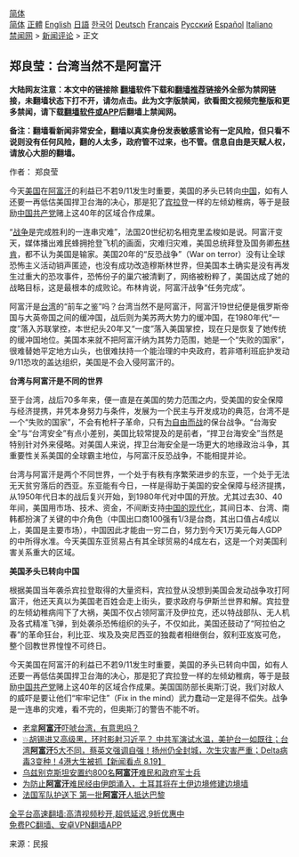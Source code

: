  <!-- 面包屑导航 --> <div class="breadcrumb"><!-- GTranslate: https://gtranslate.io/ -->  <div class="switcher notranslate">  <div class="selected">  <a href="#" onclick="return false;"> 简体</a>  </div>  <div class="option">  <a href="https://www.bannedbook.org" onclick="doGTranslate('zh-CN|zh-CN');jQuery('div.switcher div.selected a').html(jQuery(this).html());return false;" title="简体中文" class="nturl selected"> 简体</a>  <a href="https://www.bannedbook.org/zh-tw/" onclick="doGTranslate('zh-CN|zh-TW');jQuery('div.switcher div.selected a').html(jQuery(this).html());return false;" title="繁體中文" class="nturl"> 正體</a>  <a href="https://www.bannedbook.org/en/" onclick="doGTranslate('zh-CN|en');jQuery('div.switcher div.selected a').html(jQuery(this).html());return false;" title="English" class="nturl"> English</a>  <a href="https://www.bannedbook.org/ja/" onclick="doGTranslate('zh-CN|ja');jQuery('div.switcher div.selected a').html(jQuery(this).html());return false;" title="日本語" class="nturl"> 日語</a>  <a href="https://www.bannedbook.org/ko/" onclick="doGTranslate('zh-CN|ko');jQuery('div.switcher div.selected a').html(jQuery(this).html());return false;" title="한국어" class="nturl"> 한국어</a>  <a href="https://www.bannedbook.org/de/" onclick="doGTranslate('zh-CN|de');jQuery('div.switcher div.selected a').html(jQuery(this).html());return false;" title="Deutsch" class="nturl"> Deutsch</a>  <a href="https://www.bannedbook.org/fr/" onclick="doGTranslate('zh-CN|fr');jQuery('div.switcher div.selected a').html(jQuery(this).html());return false;" title="Français" class="nturl"> Français</a>  <a href="https://www.bannedbook.org/ru/" onclick="doGTranslate('zh-CN|ru');jQuery('div.switcher div.selected a').html(jQuery(this).html());return false;" title="Русский" class="nturl"> Русский</a>  <a href="https://www.bannedbook.org/es/" onclick="doGTranslate('zh-CN|es');jQuery('div.switcher div.selected a').html(jQuery(this).html());return false;" title="Español" class="nturl"> Español</a>  <a href="https://www.bannedbook.org/it/" onclick="doGTranslate('zh-CN|it');jQuery('div.switcher div.selected a').html(jQuery(this).html());return false;" title="Italiano" class="nturl"> Italiano</a>  </div>  </div>      <div class='breadcrumb-sub'><!-- Breadcrumb NavXT 6.3.0 --> <a href="https://www.bannedbook.org/" class="home">禁闻网</a> &gt; <a href="https://www.bannedbook.org/bnews/comments/" class="category">新闻评论</a> &gt; 正文</div></div><h2>郑良莹：台湾当然不是阿富汗</h2> <p class="notice"><b>大陆网友注意：本文中的链接除 <a href="https://github.com/bannedbook/fanqiang" >翻墙</a>软件下载和<a href="https://github.com/killgcd/justmysocks/blob/master/README.md">翻墙推荐</a>链接外全部为禁网链接，未翻墙状态下打不开，请勿点击。此为文字版禁闻，欲看图文视频完整版和更多禁闻，请下载<a href="https://github.com/bannedbook/fanqiang">翻墙软件或APP</a>后翻墙上禁闻网。</p><p>备注：翻墙看新闻非常安全，翻墙以真实身份发表敏感言论有一定风险，但只看不说则没有任何风险，翻的人太多，政府管不过来，也不管。信息自由是天赋人权，请放心大胆的翻墙。</b></p>  <div class="entry"> <p>作者： 郑良莹</p> <p id="summary">今天<a href="https://www.bannedbook.org/bnews/tag/%e7%be%8e%e5%9b%bd/" class="st_tag internal_tag" rel="tag" title="标签 美国 下的日志">美国</a>在<a href="https://www.bannedbook.org/bnews/tag/%e9%98%bf%e5%af%8c%e6%b1%97/" class="st_tag internal_tag" rel="tag" title="标签 阿富汗 下的日志">阿富汗</a>的利益已不若9/11发生时重要，美国的矛头已转向<span class='wp_keywordlink_affiliate'><a href="https://www.bannedbook.org/" title="中国" target="_blank">中国</a></span>，如有人还要一再低估美国捍卫台海的决心，那是犯了<a href="https://www.bannedbook.org/bnews/tag/%e5%ae%be%e6%8b%89%e7%99%bb/" class="st_tag internal_tag" rel="tag" title="标签 宾拉登 下的日志">宾拉登</a>一样的左倾幼稚病，等于是鼓励<a href="https://www.bannedbook.org/bnews/tag/%E4%B8%AD%E5%9B%BD/" class="st_tag internal_tag" rel="tag" title="标签 中国 下的日志">中国</a><a href="https://www.bannedbook.org/bnews/tag/%e5%85%b1%e4%ba%a7%e5%85%9a/" class="st_tag internal_tag" rel="tag" title="标签 共产党 下的日志">共产党</a>赌上这40年的区域合作成果。</p> <p id="conimg">“<a href="https://www.bannedbook.org/bnews/tag/%E6%88%98%E4%BA%89/" class="st_tag internal_tag" rel="tag" title="标签 战争 下的日志">战争</a>是完成胜利的一连串灾难”，法国20世纪初名相克里孟梭如是说。阿富汗变天，媒体播出难民蜂拥抢登飞机的画面，灾难归灾难，美国总统拜登及国务卿<a href="https://www.bannedbook.org/bnews/tag/%e5%b8%83%e6%9e%97%e8%82%af/" class="st_tag internal_tag" rel="tag" title="标签 布林肯 下的日志">布林肯</a>，都不认为美国是输家。美国20年的“反恐战争”（War on terror）没有让全球恐怖主义活动销声匿迹，也没有成功改造穆斯林世界，但美国本土确实是没有再发生过重大的恐攻事件，恐怖份子的巢穴被清剿了，网络被粉粹了，美国达成了她的战略目标，这是最根本的成败论。布林肯说，阿富汗战争“任务完成”。</p>  <p>阿富汗是<a href="https://www.bannedbook.org/bnews/tag/%e5%8f%b0%e6%b9%be/" class="st_tag internal_tag" rel="tag" title="标签 台湾 下的日志">台湾</a>的“前车之鉴”吗？台湾当然不是阿富汗，阿富汗19世纪便是俄罗斯帝国与大英帝国之间的缓冲国，战后则为美苏两大势力的缓冲国，在1980年代“一度”落入苏联掌控，本世纪头20年又“一度”落入美国掌控，现在只是恢复了她传统的缓冲国地位。美国本来就不把阿富汗纳为其势力范围，她是一个“失败的国家”，很难替她平定地方山头，也很难扶持一个能治理的中央政府，若非塔利班庇护发动9/11恐攻的盖达组织，美国是不会入侵阿富汗的。</p> <p><strong>台湾与阿富汗是不同的世界</strong></p> <p>至于台湾，战后70多年来，便一直是在美国的势力范围之内，受美国的安全保障与经济提携，并凭本身努力与条件，发展为一个民主与开发成功的典范，台湾不是一个“失败的国家”，不会有枪杆子革命，只有<span class='wp_keywordlink'><a href="https://www.bannedbook.org/forum2/topic1689.html" title="余杰《为自由而战——余杰政论自选集》" target="_blank">为自由而战</a></span>的保台战争。“台海安全”与“台湾安全”有点小差别，美国比较常提及的是前者，“捍卫台海安全”当然是特别针对外来侵略。对美国人来说，捍卫台海安全是一场更大的地缘政治斗争，其重要性关系美国的全球霸主地位，与阿富汗反恐战争，不能相提并论。</p>  <p>台湾与阿富汗是两个不同世界，一个处于有秩有序繁荣进步的东亚，一个处于无法无天贫穷落后的西亚。东亚能有今日，一样是得助于美国的安全保障与经济提携，从1950年代日本的战后复兴开始，到1980年代对中国的开放。尤其过去30、40年间，美国用市场、技术、资金，不间断支持<span class='wp_keywordlink'><a href="https://www.bannedbook.org/forum2/topic993.html" title="中国的现代化" target="_blank">中国的现代化</a></span>，其间日本、台湾、南韩都扮演了关键的中介角色（中国出口商100强有1/3是台商，其出口值占4成以上，美国是主要市场），中国因此才能由一穷二白，努力到今天1万美元每人GDP的中所得水准。今天美国东亚贸易占有其全球贸易的4成左右，这是一个对美国利害关系重大的区域。</p> <p><strong>美国矛头已转向中国</strong></p> <p>根据美国当年袭杀宾拉登取得的大量资料，宾拉登从没想到美国会发动战争攻打阿富汗，他还天真以为美国老百姓会走上街头，要求政府与伊斯兰世界和解。宾拉登的左倾幼稚病闯下了大祸，美国不仅占领阿富汗及伊拉克，还以特战部队、无人机及各式精准飞弹，到处袭杀恐怖组织的头子，不仅如此，美国还鼓动了“阿拉伯之春”的革命狂台，利比亚、埃及及突尼西亚的独裁者相继倒台，叙利亚岌岌可危，整个回教世界惶惶不可终日。</p>  <p>今天美国在阿富汗的利益已不若9/11发生时重要，美国的矛头已转向中国，如有人还要一再低估美国捍卫台海的决心，那是犯了宾拉登一样的左倾幼稚病，等于是鼓励<a href="https://www.bannedbook.org/bnews/tag/%e4%b8%ad%e5%9b%bd%e5%85%b1%e4%ba%a7%e5%85%9a/" class="st_tag internal_tag" rel="tag" title="标签 中国共产党 下的日志">中国共产党</a>赌上这40年的区域合作成果。美国国防部长奥斯汀说，我们对敌人的威吓是要让他们“牢牢记住”（Fix in the mind）武力蠢动一定是得不偿失。战争是一连串的灾难，看不完的，但奥斯汀的警告不能不听。</p> <ul class='op-related-articles' title='相关阅读'> <li><a href='https://www.bannedbook.org/bnews/worldnews/20210819/1609049.html' target='_blank'>老拿<b>阿富汗</b>吓唬台湾，有意思吗？</a></li> <li><a href='https://www.bannedbook.org/bnews/bannedvideo/20210819/1609042.html' target='_blank'>💥胡锡进又高级黑，环时影射习近平？‭ ‬中共军演试水温，美护台一如既往；台湾<b>阿富汗</b>5大不同，蔡英文强调自强！扬州仍全封城，次生灾害严重；Delta病毒3变种！4港大生被抓【新闻看点‭ ‬8.19】</a></li> <li><a href='https://www.bannedbook.org/bnews/baitai/20210819/1609038.html' target='_blank'>乌兹别克斯坦安置约800名<b>阿富汗</b>难民和政府军士兵</a></li> <li><a href='https://www.bannedbook.org/bnews/baitai/20210819/1609037.html' target='_blank'>为防止<b>阿富汗</b>难民经由伊朗涌入，土耳其将在土伊边境修建边境墙</a></li> <li><a href='https://www.bannedbook.org/bnews/comments/20210819/1609028.html' target='_blank'>法国军队护送下 第一批<b>阿富汗</b>人抵达巴黎</a></li> </ul> <p class="texttj"> <a href="https://github.com/bannedbook/fanqiang/wiki/V2ray%E6%9C%BA%E5%9C%BA" target="_blank">全平台高速翻墙:高清视频秒开,超低延迟,9折优惠中</a><br/> <a href="https://github.com/bannedbook/fanqiang/wiki/%E7%A6%81%E9%97%BB%E7%BD%91%E5%AE%89%E5%8D%93%E7%BF%BB%E5%A2%99%E6%96%B0%E9%97%BBAPP" target="_blank">免费PC翻墙、安卓VPN翻墙APP</a></p><p> 来源：民报 </p> <a name='sharetosocial'></a>  <div style="margin-bottom:5px;padding-bottom:5px;clear:both"> <div id="archive-pix-1" class="banner-ads"> <!-- AuctionX Display platform tag START --> <div id="26318x728x90x621x_ADSLOT2" clicktrack="%%CLICK_URL_ESC%%"></div> <!-- AuctionX Display platform tag END --> </div> <div id="archive-pix-2" class="banner-ads"> <!-- AuctionX Display platform tag START --> <div id="26315x300x250x621x_ADSLOT2" clicktrack="%%CLICK_URL_ESC%%"></div> <!-- AuctionX Display platform tag END --> </div> </div>  <div id="archive-pix-1" class="banner-ads"> <!-- AuctionX Display platform tag START --> <div id="26318x728x90x621x_ADSLOT3" clicktrack="%%CLICK_URL_ESC%%"></div> <!-- AuctionX Display platform tag END --> </div> </div><!--END ENTRY--> 